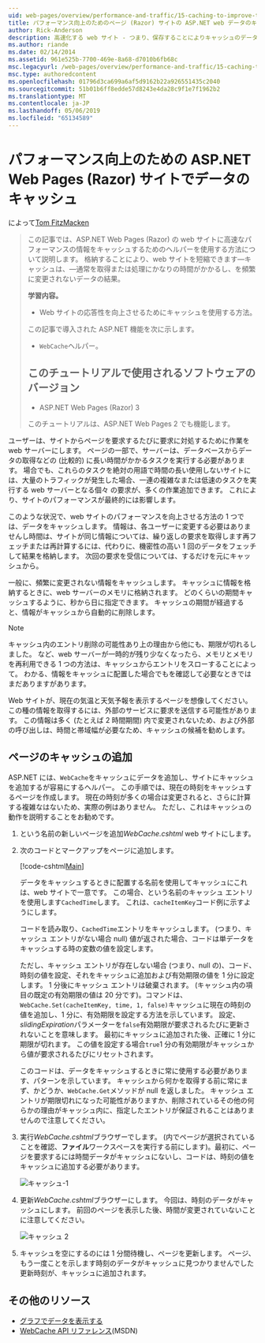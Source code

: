 ```yaml
---
uid: web-pages/overview/performance-and-traffic/15-caching-to-improve-the-performance-of-your-website
title: パフォーマンス向上のためのページ (Razor) サイトの ASP.NET web データのキャッシュ |Microsoft Docs
author: Rick-Anderson
description: 高速化する web サイト - つまり、保存することによりキャッシュのデータを取得または処理にかなりの時間を通常の結果をしています.
ms.author: riande
ms.date: 02/14/2014
ms.assetid: 961e525b-7700-469e-8a68-d7010b6fb68c
msc.legacyurl: /web-pages/overview/performance-and-traffic/15-caching-to-improve-the-performance-of-your-website
msc.type: authoredcontent
ms.openlocfilehash: 01796d3ca699a6af5d9162b22a926551435c2040
ms.sourcegitcommit: 51b01b6ff8edde57d8243e4da28c9f1e7f1962b2
ms.translationtype: MT
ms.contentlocale: ja-JP
ms.lasthandoff: 05/06/2019
ms.locfileid: "65134589"
---
```

# <a name="caching-data-in-an-aspnet-web-pages-razor-site-for-better-performance"></a>パフォーマンス向上のための ASP.NET Web Pages (Razor) サイトでデータのキャッシュ

によって[Tom FitzMacken](https://github.com/tfitzmac)

> この記事では、ASP.NET Web Pages (Razor) の web サイトに高速なパフォーマンスの情報をキャッシュするためのヘルパーを使用する方法について説明します。 格納することにより、web サイトを短縮できます&#8212;キャッシュは、&#8212;通常を取得または処理にかなりの時間がかかるし、を頻繁に変更されないデータの結果。
> 
> **学習内容。** 
> 
> - Web サイトの応答性を向上させるためにキャッシュを使用する方法。
> 
> この記事で導入された ASP.NET 機能を次に示します。
> 
> - `WebCache`ヘルパー。
>   
> 
> ## <a name="software-versions-used-in-the-tutorial"></a>このチュートリアルで使用されるソフトウェアのバージョン
> 
> 
> - ASP.NET Web Pages (Razor) 3
>   
> 
> このチュートリアルは、ASP.NET Web Pages 2 でも機能します。

ユーザーは、サイトからページを要求するたびに要求に対処するために作業を web サーバーにします。 ページの一部で、サーバーは、データベースからデータの取得などの (比較的) に長い時間がかかるタスクを実行する必要があります。 場合でも、これらのタスクを絶対の用語で時間の長い使用しないサイトには、大量のトラフィックが発生した場合、一連の複雑なまたは低速のタスクを実行する web サーバーとなる個々 の要求が、多くの作業追加できます。 これにより、サイトのパフォーマンスが最終的には影響します。

このような状況で、web サイトのパフォーマンスを向上させる方法の 1 つでは、データをキャッシュします。 情報は、各ユーザーに変更する必要はありませんし時間は、サイトが同じ情報については、繰り返しの要求を取得します再フェッチまたは再計算するには、代わりに、機密性の高い 1 回のデータをフェッチして結果を格納します。 次回の要求を受信については、するだけを元にキャッシュから。

一般に、頻繁に変更されない情報をキャッシュします。 キャッシュに情報を格納するときに、web サーバーのメモリに格納されます。 どのくらいの期間キャッシュするように、秒から日に指定できます。 キャッシュの期間が経過すると、情報がキャッシュから自動的に削除します。

> [!NOTE]
> キャッシュ内のエントリ削除の可能性あり上の理由から他にも、期限が切れるしました。 など、web サーバーが一時的が残り少なくなったら、メモリとメモリを再利用できる 1 つの方法は、キャッシュからエントリをスローすることによって。 わかる、情報をキャッシュに配置した場合でもを確認して必要なときではまだありますがあります。

Web サイトが、現在の気温と天気予報を表示するページを想像してください。 この種の情報を取得するには、外部のサービスに要求を送信する可能性があります。 この情報は多く (たとえば 2 時間期間) 内で変更されないため、および外部の呼び出しは、時間と帯域幅が必要なため、キャッシュの候補を勧めします。

## <a name="adding-caching-to-a-page"></a>ページのキャッシュの追加

ASP.NET には、`WebCache`をキャッシュにデータを追加し、サイトにキャッシュを追加するが容易にするヘルパー。 この手順では、現在の時刻をキャッシュするページを作成します。 現在の時刻が多くの場合は変更されると、さらに計算する複雑なはないため、実際の例はありません。 ただし、これはキャッシュの動作を説明することをお勧めです。

1. という名前の新しいページを追加*WebCache.cshtml* web サイトにします。
2. 次のコードとマークアップをページに追加します。

    [!code-cshtml[Main](15-caching-to-improve-the-performance-of-your-website/samples/sample1.cshtml)]

    データをキャッシュするときに配置する名前を使用してキャッシュにこれは、web サイトで一意です。 この場合、という名前のキャッシュ エントリを使用します`CachedTime`します。 これは、`cacheItemKey`コード例に示すようにします。

    コードを読み取り、`CachedTime`エントリをキャッシュします。 (つまり、キャッシュ エントリがない場合 null) 値が返された場合、コードは単データをキャッシュする時の変数の値を設定します。

    ただし、キャッシュ エントリが存在しない場合 (つまり、null の)、コード、時刻の値を設定、それをキャッシュに追加および有効期限の値を 1 分に設定します。 1 分後にキャッシュ エントリは破棄されます。 (キャッシュ内の項目の既定の有効期限の値は 20 分です)。コマンドは、`WebCache.Set(cacheItemKey, time, 1, false)`キャッシュに現在の時刻の値を追加し、1 分に、有効期限を設定する方法を示しています。 設定、 *slidingExpiration*パラメーターを`false`有効期限が要求されるたびに更新されないことを意味します。 最初にキャッシュに追加された後、正確に 1 分に期限が切れます。 この値を設定する場合`true`1 分の有効期限がキャッシュから値が要求されるたびにリセットされます。

    このコードは、データをキャッシュするときに常に使用する必要があります、パターンを示しています。 キャッシュから何かを取得する前に常にまず、かどうか、`WebCache.Get`メソッドが null を返しました。 キャッシュ エントリが期限切れになった可能性がありますか、削除されているその他の何らかの理由がキャッシュ内に、指定したエントリが保証されることはありませんので注意してください。
3. 実行*WebCache.cshtml*ブラウザーでします。 (内でページが選択されていることを確認、**ファイル**ワークスペースを実行する前にします)。最初に、ページを要求するには時間データがキャッシュにないし、コードは、時刻の値をキャッシュに追加する必要があります。

    ![キャッシュ-1](15-caching-to-improve-the-performance-of-your-website/_static/image1.jpg)
4. 更新*WebCache.cshtml*ブラウザーにします。 今回は、時刻のデータがキャッシュにします。 前回のページを表示した後、時間が変更されていないことに注意してください。

    ![キャッシュ 2](15-caching-to-improve-the-performance-of-your-website/_static/image2.jpg)
5. キャッシュを空にするのには 1 分間待機し、ページを更新します。 ページ、もう一度ことを示します時刻のデータがキャッシュに見つかりませんでした更新時刻が、キャッシュに追加されます。

<a id="Additional_Resources"></a>
## <a name="additional-resources"></a>その他のリソース

- [グラフでデータを表示する](https://go.microsoft.com/fwlink/?LinkId=202895)
- [WebCache API リファレンス](https://msdn.microsoft.com/library/system.web.helpers.webcache(v=vs.99).aspx)(MSDN)
